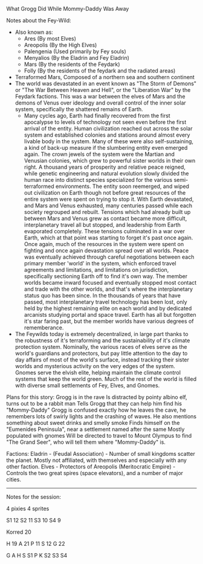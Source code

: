What Grogg Did While Mommy-Daddy Was Away

Notes about the Fey-Wild:
- Also known as:
	- Ares (By most Elves)
	- Areopolis (By the High Elves)
	- Palengenia (Used primarily by Fey souls)
	- Menyalios (By the Eladrin and Fey Eladrin)
	- Mars (By the residents of the Feydark)
	- Folly (By the residents of the feydark and the radiated areas)
- Terraformed Mars, Composed of a northern sea and southern continent
- The world was devastated in an event known as "The Storm of Demons" or "The War Between Heaven and Hell", or the "Liberation War" by the Feydark factions. This was a war between the elves of Mars and the demons of Venus over ideology and overall control of the inner solar system, specifically the shattered remains of Earth.
	- Many cycles ago, Earth had finally recovered from the first apocalypse to levels of technology not seen even before the first arrival of the entity. Human civilization reached out across the solar system and established colonies and stations around almost every livable body in the system. Many of these were also self-sustaining, a kind of back-up measure if the slumbering entity even emerged again. The crown jewels of the system were the Martian and Venusian colonies, which grew to powerful sister worlds in their own right. A thousand years of prosperity and relative peace reigned, while genetic engineering and natural evolution slowly divided the human race into distinct species specialized for the various semi-terraformed environments. The entity soon reemerged, and wiped out civilization on Earth though not before great resources of the entire system were spent on trying to stop it. With Earth devastated, and Mars and Venus exhausted, many centuries passed while each society regrouped and rebuilt. Tensions which had already built up between Mars and Venus grew as contact became more difficult, interplanetary travel all but stopped, and leadership from Earth evaporated completely. These tensions culminated in a war over Earth, which at that point was starting to forget it's past once again. Once again, much of the resources in the system were spent on fighting and once again devastation spread over all worlds. Peace was eventually achieved through careful negotiations between each primary member 'world' in the system, which enforced travel agreements and limitations, and limitations on jurisdiction, specifically sectioning Earth off to find it's own way. The member worlds became inward focused and eventually stopped most contact and trade with the other worlds, and that's where the interplanetary status quo has been since. In the thousands of years that have passed, most interplanetary travel technology has been lost, only held by the highest remaining elite on each world and by dedicated arcanists studying portal and space travel. Earth has all but forgotten it's star faring past, but the member worlds have various degrees of rememberance.
- The Feywilds today is extremely decentralized, in large part thanks to the robustness of it's terraforming and the sustainability of it's climate protection system. Nominally, the various races of elves serve as the world's guardians and protectors, but pay little attention to the day to day affairs of most of the world's surface, instead tracking their sister worlds and mysterious activity on the very edges of the system. Gnomes serve the elvish elite, helping maintain the climate control systems that keep the world green. Much of the rest of the world is filled with diverse small settlements of Fey, Elves, and Gnomes.

Plans for this story:
Grogg is in the rave
Is distracted by pointy albino elf, turns out to be a rabbit man
Tells Grogg that they can help him find his "Mommy-Daddy"
Grogg is confused exactly how he leaves the cave, he remembers lots of swirly lights and the crashing of waves. He also mentions something about sweet drinks and smelly smoke
Finds himself on the "Eumenides Peninsula", near a settlement named after the same
Mostly populated with gnomes
Will be directed to travel to Mount Olympus to find "The Grand Seer", who will tell them where "Mommy-Daddy" is.

Factions:
Eladrin - (Feudal Association) - Number of small kingdoms scatter the planet. Mostly not affiliated, with themselves and especially with any other faction.
Elves - Protectors of Areopolis (Meritocratic Empire) - Controls the two great spires (space elevators), and a number of major cities.


------
Notes for the session:

4 pixies 4 sprites

S1 12
S2 11
S3 10
S4 9

Korred 20

H 19
A 21
P 11
S 12
G 22

G
A
H
S
S1
P
K
S2
S3
S4